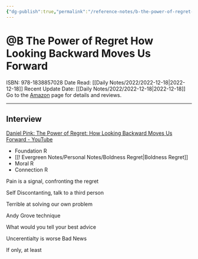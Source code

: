```yaml
---
{"dg-publish":true,"permalink":"/reference-notes/b-the-power-of-regret-how-looking-backward-moves-us-forward/"}
---
```



# @B The Power of Regret How Looking Backward Moves Us Forward
ISBN: 978-1838857028
Date Read: [[Daily Notes/2022/2022-12-18\|2022-12-18]]
Recent Update Date: [[Daily Notes/2022/2022-12-18\|2022-12-18]]
Go to the  [Amazon](https://www.amazon.co.uk/Power-Regret-Looking-Backward-Forward/dp/1838857028) page for details and reviews.

---


## Interview
[Daniel Pink: The Power of Regret: How Looking Backward Moves Us Forward - YouTube](https://www.youtube.com/watch?v=1u5QPvaksNs)
- Foundation R
- [[! Evergreen Notes/Personal Notes/Boldness Regret\|Boldness Regret]] 
- Moral R
- Connection R

Pain is a signal, confronting the regret

Self Discontanting, talk to a third person

Terrible at solving our own problem

Andy Grove technique

What would you tell your best advice

Uncerentialty is worse Bad News

If only, at least
